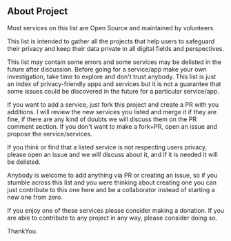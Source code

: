 
## About Project
Most services on this list are Open Source and maintained by volunteers.

This list is intended to gather all the projects that help users to safeguard their privacy and keep their data private in all digital fields and perspectives.

This list may contain some errors and some services may be delisted in the future after discussion. Before going for a service/app make your own investigation, take time to explore and don't trust anybody. This list is just an index of privacy-friendly apps and services but it is not a guarantee that some issues could be discovered in the future for a particular service/app.

If you want to add a service, just fork this project and create a PR with you additions. I will review the new services you listed and merge it if they are fine, if there are any kind of doubts we will discuss them on the PR comment section. If you don't want to make a fork+PR, open an issue and propose the service/services.

If you think or find that a listed service is not respecting users privacy, please open an issue and we will discuss about it, and if it is needed it will be delisted.

Anybody is welcome to add anything via PR or creating an issue, so if you stumble across this list and you were thinking about creating one you can just contribute to this one here and be a collaborator instead of starting a new one from zero.

 If you enjoy one of these services please consider making a donation. If you are able to contribute to any project in any way, please consider doing so.
 
 ThankYou.
